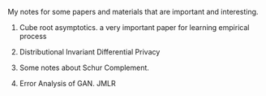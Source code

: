 My notes for some papers and materials that are important and interesting.

1. Cube root asymptotics.
  a very important paper for learning empirical process
  
2. Distributional Invariant Differential Privacy

3. Some notes about Schur Complement.

4. Error Analysis of GAN. JMLR
